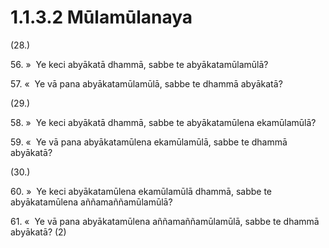 

# 1.1.3.2 Mūlamūlanaya





(28.)

56\. »  Ye keci abyākatā dhammā, sabbe te abyākatamūlamūlā?

57\. «  Ye vā pana abyākatamūlamūlā, sabbe te dhammā abyākatā?

(29.)

58\. »  Ye keci abyākatā dhammā, sabbe te abyākatamūlena ekamūlamūlā?

59\. «  Ye vā pana abyākatamūlena ekamūlamūlā, sabbe te dhammā abyākatā?

(30.)

60\. »  Ye keci abyākatamūlena ekamūlamūlā dhammā, sabbe te abyākatamūlena aññamaññamūlamūlā?

61\. «  Ye vā pana abyākatamūlena aññamaññamūlamūlā, sabbe te dhammā abyākatā? (2)



